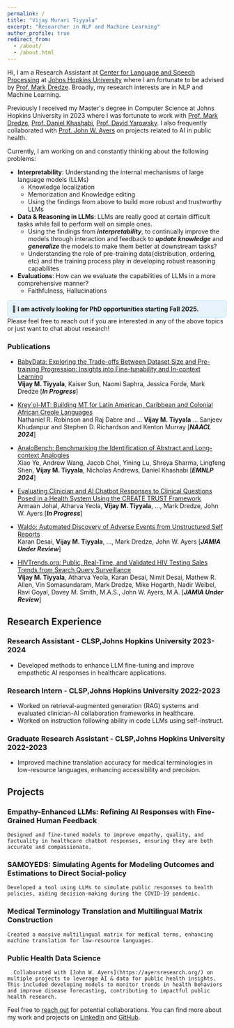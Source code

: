 ```yaml
---
permalink: /
title: "Vijay Murari Tiyyala"
excerpt: "Researcher in NLP and Machine Learning"
author_profile: true
redirect_from: 
  - /about/
  - /about.html
---
```


Hi, I am a Research Assistant at [Center for Language and Speech Processing](https://clsp.jhu.edu/) at [Johns Hopkins University](https://www.jhu.edu/) where I am fortunate to be advised by [Prof. Mark Dredze](https://www.cs.jhu.edu/~mdredze/). Broadly, my research interests are in NLP and Machine Learning. 

Previously I received my Master's degree in Computer Science at Johns Hopkins University in 2023 where I was fortunate to work with [Prof. Mark Dredze](https://www.cs.jhu.edu/~mdredze/), [Prof. Daniel Khashabi](https://www.cs.jhu.edu/~danielk/), [Prof. David Yarowsky](https://www.cs.jhu.edu/~yarowsky/). I also frequently collaborated with [Prof. John W. Ayers](https://ayersresearch.org/) on projects related to AI in public health. 

Currently, I am working on and constantly thinking about the following problems:

- **Interpretability**: Understanding the internal mechanisms of large language models (LLMs)
  - Knowledge localization
  - Memorization and Knowledge editing
  - Using the findings from above to build more robust and trustworthy LLMs
- **Data & Reasoning in LLMs**: LLMs are really good at certain difficult tasks while fail to perform well on simple ones. 
  - Using the findings from ***interpretability***, to continually improve the models through interaction and feedback to ***update knowledge*** and ***generalize*** the models to make them better at downstream tasks?
  - Understanding the role of pre-training data{distribution, ordering, etc} and the training process play in developing robust reasoning capabilites
- **Evaluations**: How can we evaluate the capabilities of LLMs in a more comprehensive manner?
  - Faithfulness, Hallucinations

<div style="background-color: #e8f4fc; padding: 10px; border-radius: 5px; border: 1px solid #b6e0fe; font-weight: bold;">
📢 I am actively looking for PhD opportunities starting Fall 2025.
</div>
Please feel free to reach out if you are interested in any of the above topics or just want to chat about research!


### Publications
- [BabyData: Exploring the Trade-offs Between Dataset Size and Pre-training Progression: Insights into Fine-tunability and In-context Learning](https://imvijay23.github.io/)<br>
**Vijay M. Tiyyala**, Kaiser Sun, Naomi Saphra, Jessica Forde, Mark Dredze [***In Progress***]
- [Krey\`ol-MT: Building MT for Latin American, Caribbean and Colonial African Creole Languages](https://arxiv.org/abs/2405.05376)<br> 
Nathaniel R. Robinson and Raj Dabre and ... **Vijay M. Tiyyala** ... Sanjeev Khudanpur and Stephen D. Richardson and Kenton Murray [***NAACL 2024***]

- [AnaloBench: Benchmarking the Identification of Abstract and Long-context Analogies](https://arxiv.org/abs/2402.12370)<br>
Xiao Ye, Andrew Wang, Jacob Choi, Yining Lu, Shreya Sharma, Lingfeng Shen, **Vijay M. Tiyyala**, Nicholas Andrews, Daniel Khashabi [***EMNLP 2024***]
- [Evaluating Clinician and AI Chatbot Responses to Clinical Questions Posed in a Health System Using the CREATE TRUST Framework](https://imvijay23.github.io/)<br>
Armaan Johal, Atharva Yeola, **Vijay M. Tiyyala**, ..., Mark Dredze, John W. Ayers [***In Progress***]
- [Waldo: Automated Discovery of Adverse Events from Unstructured Self Reports](https://imvijay23.github.io/)<br>
Karan Desai, **Vijay M. Tiyyala**, ..., Mark Dredze, John W. Ayers [***JAMIA Under Review***]

- [HIVTrends.org: Public, Real-Time, and Validated HIV Testing Sales Trends from Search Query Surveillance](https://hivtrends.org/)<br>
**Vijay M. Tiyyala**, Atharva Yeola, Karan Desai, Nimit Desai, Mathew R. Allen, Vin Somasundaram, Mark Dredze, Mike Hogarth, Nadir Weibel, Ravi Goyal, Davey M. Smith, M.A.S., John W. Ayers, M.A. [***JAMIA Under Review***]


## Research Experience

### Research Assistant - CLSP,Johns Hopkins University 2023-2024
- Developed methods to enhance LLM fine-tuning and improve empathetic AI responses in healthcare applications.

### Research Intern - CLSP,Johns Hopkins University 2022-2023
- Worked on retrieval-augmented generation (RAG) systems and evaluated clinician-AI collaboration frameworks in healthcare.
- Worked on instruction following ability in code LLMs using self-instruct.

### Graduate Research Assistant - CLSP,Johns Hopkins University 2022-2023
- Improved machine translation accuracy for medical terminologies in low-resource languages, enhancing accessibility and precision.


## Projects 

### Empathy-Enhanced LLMs: Refining AI Responses with Fine-Grained Human Feedback
```code 
Designed and fine-tuned models to improve empathy, quality, and factuality in healthcare chatbot responses, ensuring they are both accurate and compassionate.  
```

### SAMOYEDS: Simulating Agents for Modeling Outcomes and Estimations to Direct Social-policy
```code 
Developed a tool using LLMs to simulate public responses to health policies, aiding decision-making during the COVID-19 pandemic.
```

### Medical Terminology Translation and Multilingual Matrix Construction
```code 
Created a massive multilingual matrix for medical terms, enhancing machine translation for low-resource languages.
```

### Public Health Data Science
```code 
  Collaborated with [John W. Ayers](https://ayersresearch.org/) on multiple projects to leverage AI & data for public health insights. This included developing models to monitor trends in health behaviors and improve disease forecasting, contributing to impactful public health research.
```

Feel free to [reach out](/files/resume/VijayMurariTiyyala_CV.pdf) for potential collaborations. You can find more about my work and projects on [LinkedIn](https://linkedin.com/in/vijaymuraritiyyala/) and [GitHub](https://imvijay23.github.io/).
